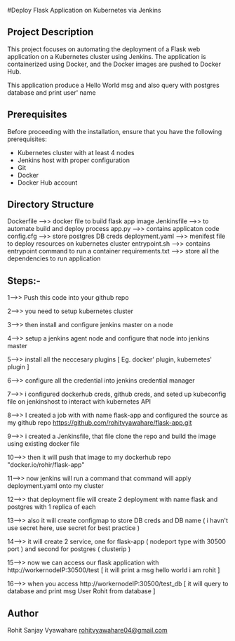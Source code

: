 #Deploy Flask Application on Kubernetes via Jenkins

## Project Description
This project focuses on automating the deployment of a Flask web application on a Kubernetes cluster using Jenkins. The application is containerized using Docker, and the Docker images are pushed to Docker Hub.

This application produce a Hello World msg and also query with postgres database and print user' name

## Prerequisites
Before proceeding with the installation, ensure that you have the following prerequisites:
- Kubernetes cluster with at least 4 nodes
- Jenkins host with proper configuration
- Git
- Docker
- Docker Hub account


## Directory Structure
Dockerfile -->> docker file to build flask app image
Jenkinsfile -->> to automate build and deploy process
app.py -->> contains applicaton code
config.cfg -->> store postgres DB creds 
deployment.yaml -->> menifest file to deploy resources on kubernetes cluster
entrypoint.sh -->> contains entrypoint command to run a container
requirements.txt -->> store all the dependencies to run application


## Steps:-
1-->> Push this code into your github repo

2-->> you need to setup kubernetes cluster

3-->> then install and configure jenkins master on a node 

4-->> setup a jenkins agent node and configure that node into jenkins master

5-->> install all the neccesary plugins [ Eg.  docker' plugin, kubernetes' plugin ]

6-->> configure all the credential into jenkins credential manager

7-->> i configured dockerhub creds, github creds, and seted up kubeconfig file on jenkinshost to interact with kubernetes API

8-->> I created a job with with name flask-app and configured the source as my github repo https://github.com/rohitvyawahare/flask-app.git

9-->> i created a Jenkinsfile, that file clone the repo and build the image using existing docker file

10-->> then it will push that image to my dockerhub repo "docker.io/rohir/flask-app" 

11-->> now jenkins will run a command that command will apply deployment.yaml onto my cluster

12-->> that deployment file will create 2 deployment with name flask and postgres with 1 replica of each

13-->> also it will create configmap to store DB creds and DB name ( i havn't use secret here, use secret for best practice )

14-->> it will create 2 service, one for flask-app ( nodeport type with 30500 port )  and  second for postgres ( clusterip )

15-->> now we can access our flask application with http://workernodeIP:30500/test [ it will print a msg hello world i am rohit ]

16-->> when you access http://workernodeIP:30500/test_db [ it will query to database and print msg User Rohit from database ]

## Author
Rohit Sanjay Vyawahare
rohitvyawahare04@gmail.com
